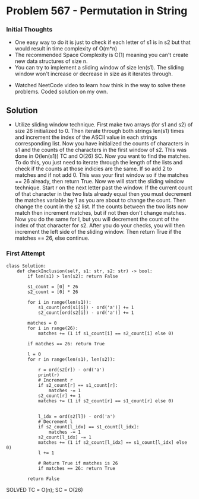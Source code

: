 # Problem 567 - Permutation in String

### Initial Thoughts
- One easy way to do it is just to check if each letter of s1 is in s2 but that would result in time complexity of O(m*n)
- The recommended Space Complexity is O(1) meaning you can't create new data structures of size n.
- You can try to implement a sliding window of size len(s1). The sliding window won't increase or decrease in size as it iterates through.

* Watched NeetCode video to learn how think in the way to solve these problems. Coded solution on my own.
## Solution
- Utilize sliding window technique. First make two arrays (for s1 and s2) of size 26 initialized to 0. Then iterate through both strings len(s1) times and increment the index of the ASCII value in each strings corresponding list. Now you have initialized the counts of characters in s1 and the counts of the characters in the first window of s2. This was done in O(len(s1)) TC and O(26) SC. Now you want to find the matches. To do this, you just need to iterate through the length of the lists and check if the counts at those indicies are the same. If so add 2 to matches and if not add 0. This was your first window so if the matches == 26 already, then return True. Now we will start the sliding window technique. Start r on the next letter past the window. If the current count of that character in the two lists already equal then you must decrement the matches variable by 1 as you are about to change the count. Then change the count in the s2 list. If the counts between the two lists now match then increment matches, but if not then don't change matches. Now you do the same for l, but you will decrement the count of the index of that character for s2. After you do your checks, you will then increment the left side of the sliding window. Then return True if the matches == 26, else continue.

### First Attempt
```
class Solution:
    def checkInclusion(self, s1: str, s2: str) -> bool:
        if len(s1) > len(s2): return False
        
        s1_count = [0] * 26
        s2_count = [0] * 26

        for i in range(len(s1)):
            s1_count[ord(s1[i]) - ord('a')] += 1
            s2_count[ord(s2[i]) - ord('a')] += 1

        matches = 0
        for i in range(26):
            matches += (1 if s1_count[i] == s2_count[i] else 0)

        if matches == 26: return True

        l = 0
        for r in range(len(s1), len(s2)):

            r = ord(s2[r]) - ord('a')
            print(r)
            # Increment r
            if s2_count[r] == s1_count[r]:
                matches -= 1
            s2_count[r] += 1
            matches += (1 if s2_count[r] == s1_count[r] else 0)
            

            l_idx = ord(s2[l]) - ord('a')
            # Decrement l
            if s2_count[l_idx] == s1_count[l_idx]:
                matches -= 1
            s2_count[l_idx] -= 1
            matches += (1 if s2_count[l_idx] == s1_count[l_idx] else 0)
            l += 1

            # Return True if matches is 26
            if matches == 26: return True
        
        return False
```
SOLVED
TC = O(n); SC = O(26)
